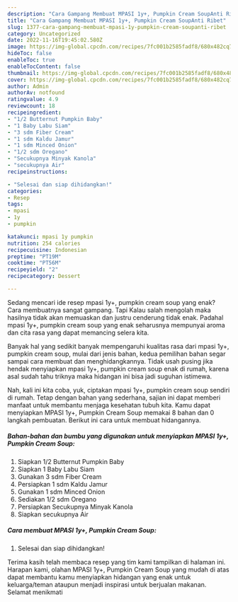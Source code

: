 ```yaml
---
description: "Cara Gampang Membuat MPASI 1y+, Pumpkin Cream SoupAnti Ribet"
title: "Cara Gampang Membuat MPASI 1y+, Pumpkin Cream SoupAnti Ribet"
slug: 1377-cara-gampang-membuat-mpasi-1y-pumpkin-cream-soupanti-ribet
category: Uncategorized
date: 2022-11-16T19:45:02.580Z
image: https://img-global.cpcdn.com/recipes/7fc001b2585fadf8/680x482cq70/mpasi-1y-pumpkin-cream-soup-foto-resep-utama.jpg
hideToc: false
enableToc: true
enableTocContent: false
thumbnail: https://img-global.cpcdn.com/recipes/7fc001b2585fadf8/680x482cq70/mpasi-1y-pumpkin-cream-soup-foto-resep-utama.jpg
cover: https://img-global.cpcdn.com/recipes/7fc001b2585fadf8/680x482cq70/mpasi-1y-pumpkin-cream-soup-foto-resep-utama.jpg
author: Admin
authorAv: notfound
ratingvalue: 4.9
reviewcount: 18
recipeingredient:
- "1/2 Butternut Pumpkin Baby"
- "1 Baby Labu Siam"
- "3 sdm Fiber Cream"
- "1 sdm Kaldu Jamur"
- "1 sdm Minced Onion"
- "1/2 sdm Oregano"
- "Secukupnya Minyak Kanola"
- "secukupnya Air"
recipeinstructions:

- "Selesai dan siap dihidangkan!"
categories:
- Resep
tags:
- mpasi
- 1y
- pumpkin

katakunci: mpasi 1y pumpkin 
nutrition: 254 calories
recipecuisine: Indonesian
preptime: "PT19M"
cooktime: "PT56M"
recipeyield: "2"
recipecategory: Dessert

---
```



Sedang mencari ide resep mpasi 1y+, pumpkin cream soup yang enak? Cara membuatnya sangat gampang. Tapi Kalau salah mengolah maka hasilnya tidak akan memuaskan dan justru cenderung tidak enak. Padahal mpasi 1y+, pumpkin cream soup yang enak seharusnya mempunyai aroma dan cita rasa yang dapat memancing selera kita.




Banyak hal yang sedikit banyak mempengaruhi kualitas rasa dari mpasi 1y+, pumpkin cream soup, mulai dari jenis bahan, kedua pemilihan bahan segar sampai cara membuat dan menghidangkannya. Tidak usah pusing jika hendak menyiapkan mpasi 1y+, pumpkin cream soup enak di rumah, karena asal sudah tahu triknya maka hidangan ini bisa jadi suguhan istimewa.


Nah, kali ini kita coba, yuk, ciptakan mpasi 1y+, pumpkin cream soup sendiri di rumah. Tetap dengan bahan yang sederhana, sajian ini dapat memberi manfaat untuk membantu menjaga kesehatan tubuh kita. Kamu dapat menyiapkan MPASI 1y+, Pumpkin Cream Soup memakai 8 bahan dan 0 langkah pembuatan. Berikut ini cara untuk membuat hidangannya.

<!--inarticleads1-->

##### Bahan-bahan dan bumbu yang digunakan untuk menyiapkan MPASI 1y+, Pumpkin Cream Soup:

1. Siapkan 1/2 Butternut Pumpkin Baby
1. Siapkan 1 Baby Labu Siam
1. Gunakan 3 sdm Fiber Cream
1. Persiapkan 1 sdm Kaldu Jamur
1. Gunakan 1 sdm Minced Onion
1. Sediakan 1/2 sdm Oregano
1. Persiapkan Secukupnya Minyak Kanola
1. Siapkan secukupnya Air




<!--inarticleads2-->

##### Cara membuat MPASI 1y+, Pumpkin Cream Soup:


1. Selesai dan siap dihidangkan!



Terima kasih telah membaca resep yang tim kami tampilkan di halaman ini. Harapan kami, olahan MPASI 1y+, Pumpkin Cream Soup yang mudah di atas dapat membantu kamu menyiapkan hidangan yang enak untuk keluarga/teman ataupun menjadi inspirasi untuk berjualan makanan. Selamat menikmati
